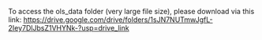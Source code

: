 To access the ols_data folder (very large file size), please download via this link: https://drive.google.com/drive/folders/1sJN7NUTmwJgfL-2Iey7DlJbsZ1VHYNk-?usp=drive_link
